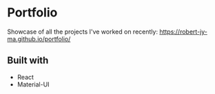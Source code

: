 # Portfolio
Showcase of all the projects I've worked on recently: https://robert-jy-ma.github.io/portfolio/

## Built with
- React
- Material-UI

